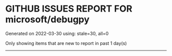 
# GITHUB ISSUES REPORT FOR microsoft/debugpy


Generated on 2022-03-30 using: stale=30, all=0


Only showing items that are new to report in past 1 day(s)


---
